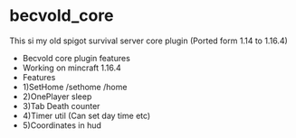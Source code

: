 # becvold_core
This si my old spigot survival server core plugin (Ported form 1.14 to 1.16.4)

* Becvold core plugin features
* Working on mincraft 1.16.4
* Features
* 1)SetHome /sethome /home
* 2)OnePlayer sleep
* 3)Tab Death counter
* 4)Timer util (Can set day time etc)
* 5)Coordinates in hud

